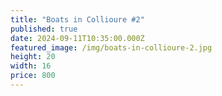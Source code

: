 ```yaml
---
title: "Boats in Collioure #2"
published: true
date: 2024-09-11T10:35:00.000Z
featured_image: /img/boats-in-collioure-2.jpg
height: 20
width: 16
price: 800
---
```

